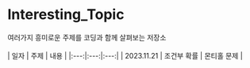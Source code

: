 # Interesting_Topic
여러가지 흥미로운 주제를 코딩과 함께 살펴보는 저장소  
<br/>
| 일자 | 주제 | 내용 |
|:---:|:---:|:---:|
| 2023.11.21 | 조건부 확률 | 몬티홀 문제 |